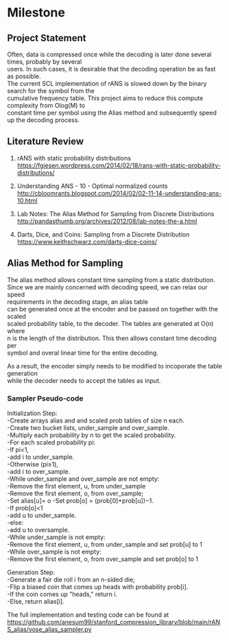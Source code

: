 # Milestone 


## Project Statement

Often, data is compressed once while the decoding is later done several times, probably by several<br/> 
users. In such cases, it is desirable that the decoding operation be as fast as possible.<br/> 
The current SCL implementation of rANS is slowed down by the binary search for the symbol from the <br/>
cumulative frequency table. This project aims to reduce this compute complexity from Olog(M) to <br/>
constant time per symbol using the Alias method and subsequently speed up the decoding process. <br/> 

## Literature Review
1. rANS with static probability distributions
 https://fgiesen.wordpress.com/2014/02/18/rans-with-static-probability-distributions/
 
 
 
 
2. Understanding ANS - 10 - Optimal normalized counts 
 http://cbloomrants.blogspot.com/2014/02/02-11-14-understanding-ans-10.html
 
 
 
 
3. Lab Notes: The Alias Method for Sampling from Discrete Distributions 
   http://pandasthumb.org/archives/2012/08/lab-notes-the-a.html



4. Darts, Dice, and Coins: Sampling from a Discrete Distribution
   https://www.keithschwarz.com/darts-dice-coins/


## Alias Method for Sampling
The alias method allows constant time sampling from a static distribution.<br /> 
Since we are mainly concerned with decoding speed, we can relax our speed <br/>
requirements in the decoding stage, an alias table <br />
can be generated once at the encoder and be passed on together with the scaled <br />
scaled probability table, to the decoder. The tables are generated at O(n) where<br /> 
n is the length of the distribution. This then allows constant time decoding per <br/>
symbol and overal linear time for the entire decoding.<br />

As a result, the encoder simply needs to be modified to incoporate the table generation<br/>
while the decoder needs to accept the tables as input. 




### Sampler Pseudo-code

Initialization Step:<br />
 -Create arrays alias and and scaled prob tables of size n each.<br />
 -Create two bucket lists, under_sample and over_sample.<br />
  -Multiply each probability by n to get the scaled probability.<br />
  -For each scaled probability pi:<br />
      -If pi<1,<br />
        -add i to under_sample.<br />
      -Otherwise (pi≥1),<br />
         -add i to over_sample.<br />
  -While under_sample and over_sample are not empty:<br />
      -Remove the first element, u, from under_sample<br />
      -Remove the first element, o, from over_sample; <br />
      -Set alias[u]= o
      -Set prob[o] = (prob[0]+prob[u])−1. <br />
      -If prob[o]<1<br />
        -add u to under_sample.<br />
      -else:<br />
        -add u to oversample.<br />
  -While under_sample is not empty:<br />
      -Remove the first element, u, from under_sample and set prob[u] to 1<br />
  -While over_sample is not empty: <br />
      -Remove the first element, o, from over_sample and set prob[o] to 1<br />
 
Generation Step:<br />
  -Generate a fair die roll i from an n-sided die; <br />
  -Flip a biased coin that comes up heads with probability prob[i].<br />
  -If the coin comes up "heads," return i.<br />
  -Else, return alias[i].<br />
  
The full implementation and testing code can be found at https://github.com/anesum99/stanford_compression_library/blob/main/rANS_alias/vose_alias_sampler.py

